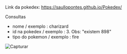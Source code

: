 Link da pokedex: https://saullopontes.github.io/Pokedex/

Consultas
- nome / exemplo : charizard
- id na pokedex / exemplo : 3. Obs: "existem 898"
- tipo do pokemon / exemplo : fire


![Capturar](https://github.com/SaulloPontes/Pokedex/assets/102762350/d5ec6924-6b83-4936-b06b-355eaeda1495)
